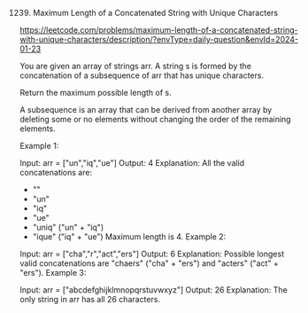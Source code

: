 1239. Maximum Length of a Concatenated String with Unique Characters

https://leetcode.com/problems/maximum-length-of-a-concatenated-string-with-unique-characters/description/?envType=daily-question&envId=2024-01-23


You are given an array of strings arr. A string s is formed by the concatenation of a subsequence of arr that has unique characters.

Return the maximum possible length of s.

A subsequence is an array that can be derived from another array by deleting some or no elements without changing the order of the remaining elements.

 

Example 1:

Input: arr = ["un","iq","ue"]
Output: 4
Explanation: All the valid concatenations are:
- ""
- "un"
- "iq"
- "ue"
- "uniq" ("un" + "iq")
- "ique" ("iq" + "ue")
Maximum length is 4.
Example 2:

Input: arr = ["cha","r","act","ers"]
Output: 6
Explanation: Possible longest valid concatenations are "chaers" ("cha" + "ers") and "acters" ("act" + "ers").
Example 3:

Input: arr = ["abcdefghijklmnopqrstuvwxyz"]
Output: 26
Explanation: The only string in arr has all 26 characters.
